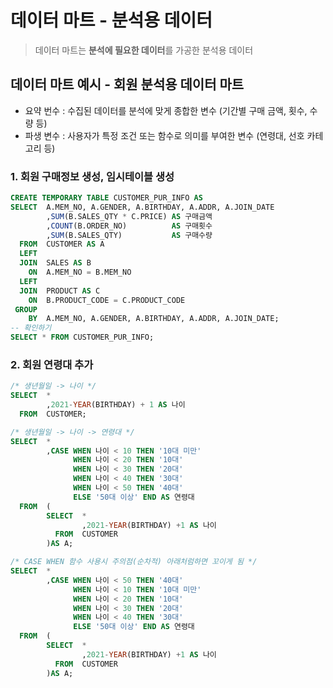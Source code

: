 # 데이터 마트 - 분석용 데이터
> 데이터 마트는 **분석에 필요한 데이터**를 가공한 분석용 데이터

## 데이터 마트 예시 - 회원 분석용 데이터 마트
- 요약 번수 : 수집된 데이터를 분석에 맞게 종합한 변수 (기간별 구매 금액, 횟수, 수량 등)
- 파생 변수 : 사용자가 특정 조건 또는 함수로 의미를 부여한 변수 (연령대, 선호 카테고리 등)

### 1. 회원 구매정보 생성, 임시테이블 생성
```sql
CREATE TEMPORARY TABLE CUSTOMER_PUR_INFO AS
SELECT  A.MEM_NO, A.GENDER, A.BIRTHDAY, A.ADDR, A.JOIN_DATE
		,SUM(B.SALES_QTY * C.PRICE) AS 구매금액
        ,COUNT(B.ORDER_NO) 			AS 구매횟수
        ,SUM(B.SALES_QTY)			AS 구매수량
  FROM  CUSTOMER AS A
  LEFT
  JOIN  SALES AS B
    ON  A.MEM_NO = B.MEM_NO
  LEFT
  JOIN  PRODUCT AS C
    ON  B.PRODUCT_CODE = C.PRODUCT_CODE
 GROUP
    BY  A.MEM_NO, A.GENDER, A.BIRTHDAY, A.ADDR, A.JOIN_DATE;
-- 확인하기
SELECT * FROM CUSTOMER_PUR_INFO;
```

### 2. 회원 연령대 추가
```sql
/* 생년월일 -> 나이 */
SELECT  *
		,2021-YEAR(BIRTHDAY) + 1 AS 나이
  FROM  CUSTOMER;

/* 생년월일 -> 나이 -> 연령대 */
SELECT  *
		,CASE WHEN 나이 < 10 THEN '10대 미만'
			  WHEN 나이 < 20 THEN '10대'
              WHEN 나이 < 30 THEN '20대'
              WHEN 나이 < 40 THEN '30대'
              WHEN 나이 < 50 THEN '40대'
              ELSE '50대 이상' END AS 연령대         
  FROM  (
		SELECT  *
				,2021-YEAR(BIRTHDAY) +1 AS 나이
		  FROM  CUSTOMER
		)AS A;

/* CASE WHEN 함수 사용시 주의점(순차적) 아래처럼하면 꼬이게 됨 */
SELECT  *
		,CASE WHEN 나이 < 50 THEN '40대'
			  WHEN 나이 < 10 THEN '10대 미만'
              WHEN 나이 < 20 THEN '10대'
              WHEN 나이 < 30 THEN '20대'
              WHEN 나이 < 40 THEN '30대'
              ELSE '50대 이상' END AS 연령대         
  FROM  (
		SELECT  *
				,2021-YEAR(BIRTHDAY) +1 AS 나이
		  FROM  CUSTOMER
		)AS A; 
```